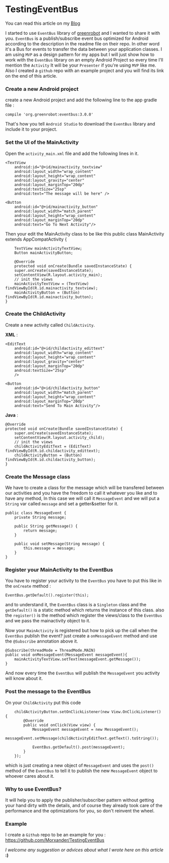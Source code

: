 # TestingEventBus

You can read this article on my [Blog](http://blog.morad-edwar.com/intro-to-eventbus-android-library/)

I started to use `EventBus` library of [greenrobot](http://greenrobot.org/eventbus/) and I wanted to share it with you. `EventBus` is a publish/subscribe event bus optimized for Android according to the description in the readme file on their repo. In other word it's a Bus for events to transfer the data between your application classes.
I am using `MVP` as a design pattern for my apps but I will just show how to work with the `EventBus` library on an empty Android Project so every time I'll mention the `Activity` It will be your `Presenter` if you're using `MVP` like me.
Also I created a `github` repo with an example project and you will find its link on the end of this article.

### Create a new Android project
create a new Android project and add the following line to the app gradle file :

    compile 'org.greenrobot:eventbus:3.0.0'
That's how you tell `Android Studio` to download the `EventBus` library and include it to your project.

### Set the UI of the MainActivity
Open the `activity_main.xml` file and add the following lines in it.

    <TextView
        android:id="@+id/mainactivity_textview"
        android:layout_width="wrap_content"
        android:layout_height="wrap_content"
        android:layout_gravity="center"
        android:layout_marginTop="20dp"
        android:textSize="25sp"
        android:text="The message will be here" />

    <Button
        android:id="@+id/mainactivity_button"
        android:layout_width="match_parent"
        android:layout_height="wrap_content"
        android:layout_marginTop="20dp"
        android:text="Go To Next Activity"/>

Then your edit the MainActivity class to be like this 
	public class MainActivity extends AppCompatActivity {

	    TextView mainActivityTextView;
	    Button mainActivityButton;

	    @Override
	    protected void onCreate(Bundle savedInstanceState) {
		super.onCreate(savedInstanceState);
		setContentView(R.layout.activity_main);
		// init the views
		mainActivityTextView = (TextView) findViewById(R.id.mainactivity_textview);
		mainActivityButton = (Button) findViewById(R.id.mainactivity_button);
	}
### Create the ChildActivity 
Create a new activity called `ChildActivity`.

**XML** :

    <EditText
        android:id="@+id/childactivity_edittext"
        android:layout_width="wrap_content"
        android:layout_height="wrap_content"
        android:layout_gravity="center"
        android:layout_marginTop="20dp"
        android:textSize="25sp"
        />

    <Button
        android:id="@+id/childactivity_button"
        android:layout_width="match_parent"
        android:layout_height="wrap_content"
        android:layout_marginTop="20dp"
        android:text="Send To Main Activity"/>

**Java** :

    @Override
    protected void onCreate(Bundle savedInstanceState) {
        super.onCreate(savedInstanceState);
        setContentView(R.layout.activity_child);
        // init the views
        childActivityEditText = (EditText) findViewById(R.id.childactivity_edittext);
        childActivityButton = (Button) findViewById(R.id.childactivity_button);
    }

### Create the Message class
We have to create a class for the message which will be transfered between our activities and you have the freedom to call it whatever you like and to have any method, In this case we will call it `MessageEvent` and we will put a `String` var called `message` and set a getter&setter for it.

    public class MessageEvent {
        private String message;
    
        public String getMessage() {
            return message;
        }
    
        public void setMessage(String message) {
            this.message = message;
        }
    }

### Register your MainActivity to the EventBus
You have to register your activity to the `EventBus` you have to put this like in the `onCreate` method :

    EventBus.getDefault().register(this);

and to understand it, the `EventBus` class is a `Singleton` class and the `getDefault()` is a static method which returns the instance of this class.
also the `register()` is the method which register the views/class to the `EventBus` and we pass the mainactivity object to it.

Now your `MainActivity` is registered but how to pick up the call when the `EventBus` publish the event?
just create a `onMessageEvent` method and use the `@Subscribe` annotation above it.

    @Subscribe(threadMode = ThreadMode.MAIN)
    public void onMessageEvent(MessageEvent messageEvent){
        mainActivityTextView.setText(messageEvent.getMessage());
    }
And now every time the `EventBus` will publish the `MessageEvent` you activity will know about it.

### Post the message to the EventBus
On your `ChildActivity` put this code 

        childActivityButton.setOnClickListener(new View.OnClickListener() {
            @Override
            public void onClick(View view) {
                MessageEvent messageEvent = new MessageEvent();
                messageEvent.setMessage(childActivityEditText.getText().toString());

                EventBus.getDefault().post(messageEvent);
            }
        });
which is just creating a new object of `MessageEvent` and uses the `post()` method of the `EventBus` to tell it to publish the new `MessageEvent` object to whoever cares about it.

### Why to use EventBus?
It will help you to apply the publisher/subscriber pattern without getting your hand dirty with the details, and of course they already took care of the performance and the optimizations for you, so don't reinvent the wheel.

### Example
I create a `Github` repo to be an example for you : https://github.com/Morxander/TestingEventBus

*I welcome any suggestion or advices about what I wrote here on this article* **:)** 
 
